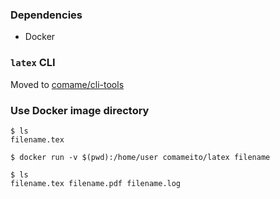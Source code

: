 ### Dependencies

- Docker

### `latex` CLI

Moved to [comame/cli-tools](https://github.com/comame/cli-tools/tree/main/latex)

### Use Docker image directory

```
$ ls
filename.tex

$ docker run -v $(pwd):/home/user comameito/latex filename

$ ls
filename.tex filename.pdf filename.log
```
